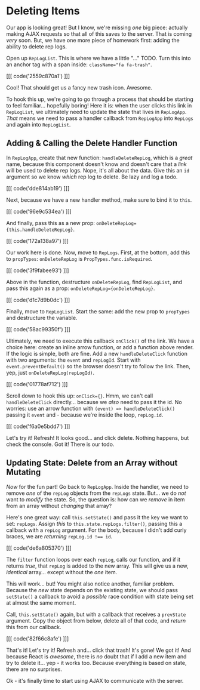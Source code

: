 # Deleting Items

Our app is looking great! But I know, we're missing *one* big piece: actually making
AJAX requests so that all of this saves to the server. That is coming *very* soon.
But, we have one more piece of homework first: adding the ability to delete rep logs.

Open up `RepLogList`. This is where we have a little "..." TODO. Turn this into an
anchor tag with a span inside: `className="fa fa-trash"`.

[[[ code('2559c870a1') ]]]

Cool! That should get us a fancy new trash icon. Awesome.

To hook this up, we're going to go through a process that should be starting to feel
familiar... hopefully boring! Here it is: when the user clicks this link in
`RepLogList`,
we ultimately need to update the state that lives in `RepLogApp`. *That* means
we need to pass a handler callback from `RepLogApp` into `RepLogs` and again into
`RepLogList`.

## Adding & Calling the Delete Handler Function

In `RepLogApp`, create that new function: `handleDeleteRepLog`, which is a *great* name,
because this component doesn't know and doesn't care that a *link* will be used
to delete rep logs. Nope, it's all about the data. Give this an `id` argument
so we know *which* rep log to delete. Be lazy and log a todo.

[[[ code('dde814ab19') ]]]

Next, because we have a new handler method, make sure to bind it to `this`.

[[[ code('96e9c534ea') ]]]

And finally, pass this as a new prop: `onDeleteRepLog={this.handleDeleteRepLog}`.

[[[ code('172a138a97') ]]]

Our work here is done. Now, move to `RepLogs`. First, at the bottom, add this
to `propTypes`: `onDeleteRepLog` is `PropTypes.func.isRequired`.

[[[ code('3f9fabee93') ]]]

Above in the function, destructure `onDeleteRepLog`, find `RepLogList`, and
pass this again as a prop: `onDeleteRepLog={onDeleteRepLog}`.

[[[ code('d1c7d9b0dc') ]]]

Finally, move to `RepLogList`. Start the same: add the new prop to `propTypes` and
destructure the variable. 

[[[ code('58ac99350f') ]]]

Ultimately, we need to execute this callback `onClick()` of the link. We have a choice
here: create an inline arrow function, or add a function above render. If the logic
is simple, both are fine. Add a new `handleDeleteClick` function with two
arguments: the `event` and `repLogId`. Start with `event.preventDefault()` so the
browser doesn't try to follow the link. Then, yep, just `onDeleteRepLog(repLogId)`.

[[[ code('01778af712') ]]]

Scroll down to hook this up: `onClick={}`. Hmm, we can't call `handleDeleteClick`
directly... because we *also* need to pass it the id. No worries: use an arrow
function with `(event) => handleDeleteClick()` passing it `event` and - because
we're inside the loop, `repLog.id`.

[[[ code('f6a0e5bdd7') ]]]

Let's try it! Refresh! It looks good... and click delete. Nothing happens, but 
check the console. Got it! There is our todo.

## Updating State: Delete from an Array without Mutating

*Now* for the fun part! Go back to `RepLogApp`. Inside the handler, we need to
remove *one* of the `repLog` objects from the `repLogs` state. But... we do *not*
want to *modify* the state. So, the question is: how can we *remove* in item from
an array without *changing* that array?

Here's one great way: call `this.setState()` and pass it the key we want to set:
`repLogs`. Assign *this* to `this.state.repLogs.filter()`, passing this a callback
with a `repLog` argument. For the body, because I didn't add curly braces, we are
*returning* `repLog.id !== id`.

[[[ code('de6a805370') ]]]

The `filter` function loops over each `repLog`, calls our function, and if it returns
*true*, that `repLog` is added to the new array. This will give us a new, *identical*
array... except without the *one* item.

This will work... but! You might also notice another, familiar problem. Because
the *new* state depends on the existing state, we should pass `setState()` a callback
to avoid a *possible* race condition with state being set at almost the same moment.

Call, `this.setState()` again, but with a callback that receives a `prevState`
argument. Copy the object from below, delete all of that code, and *return* this
from our callback.

[[[ code('82f66c8afe') ]]]

That's it! Let's try it! Refresh and... click that trash! It's gone! We got it!
And because React is *awesome*, there is *no* doubt that if I add a new item
and try to delete it... yep - it works too. Because everything is based on state,
there are no surprises.

Ok - it's finally time to start using AJAX to communicate with the server.
